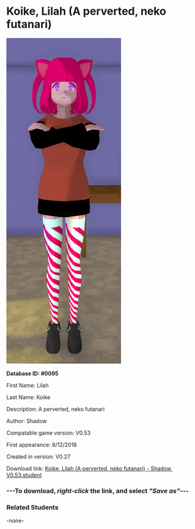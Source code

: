 # Koike, Lilah (A perverted, neko futanari)

<img src="../../Files/Images/Koike, Lilah (A perverted, neko futanari).png" title="Koike, Lilah (A perverted, neko futanari) - Shadow, V0.53">

**Database ID: #0095**

First Name: Lilah

Last Name: Koike

Description: A perverted, neko futanari

Author: Shadow

Compatable game version: V0.53

First appearance: 8/12/2018

Created in version: V0.27

Download link: <a href="https://raw.githubusercontent.com/Arbiter1223/Daigaku-Gurashi-Custom-Students/master/Files/Student%20Files/Koike%2C%20Lilah%20(A%20perverted%2C%20neko%20futanari)%20-%20Shadow%2C%20V0.53.student">Koike, Lilah (A perverted, neko futanari) - Shadow, V0.53.student</a>

### ---**To download, _right-click_ the link, and select _"Save as"_**---

### Related Students

-none-
